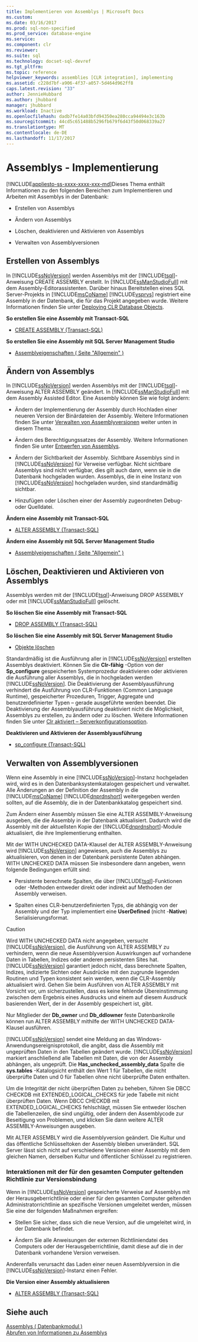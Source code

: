 ```yaml
---
title: Implementieren von Assemblys | Microsoft Docs
ms.custom: 
ms.date: 03/16/2017
ms.prod: sql-non-specified
ms.prod_service: database-engine
ms.service: 
ms.component: clr
ms.reviewer: 
ms.suite: sql
ms.technology: docset-sql-devref
ms.tgt_pltfrm: 
ms.topic: reference
helpviewer_keywords: assemblies [CLR integration], implementing
ms.assetid: c228d7bf-a906-4f37-a057-5d464d962ff8
caps.latest.revision: "33"
author: JennieHubbard
ms.author: jhubbard
manager: jhubbard
ms.workload: Inactive
ms.openlocfilehash: dadb7fe14a03bfd94350ea280cca94494e3c163b
ms.sourcegitcommit: 44cd5c651488b5296fb679f6d43f50d068339a27
ms.translationtype: MT
ms.contentlocale: de-DE
ms.lasthandoff: 11/17/2017
---
```

# <a name="assemblies---implementing"></a>Assemblys - Implementierung
[!INCLUDE[appliesto-ss-xxxx-xxxx-xxx-md](../../includes/appliesto-ss-xxxx-xxxx-xxx-md.md)]Dieses Thema enthält Informationen zu den folgenden Bereichen zum Implementieren und Arbeiten mit Assemblys in der Datenbank:  
  
-   Erstellen von Assemblys  
  
-   Ändern von Assemblys  
  
-   Löschen, deaktivieren und Aktivieren von Assemblys  
  
-   Verwalten von Assemblyversionen  
  
## <a name="creating-assemblies"></a>Erstellen von Assemblys  
 In [!INCLUDE[ssNoVersion](../../includes/ssnoversion-md.md)] werden Assemblys mit der [!INCLUDE[tsql](../../includes/tsql-md.md)]-Anweisung CREATE ASSEMBLY erstellt. In [!INCLUDE[ssManStudioFull](../../includes/ssmanstudiofull-md.md)] mit dem Assembly-Editorassistenten. Darüber hinaus Bereitstellen eines SQL Server-Projekts in [!INCLUDE[msCoName](../../includes/msconame-md.md)] [!INCLUDE[vsprvs](../../includes/vsprvs-md.md)] registriert eine Assembly in der Datenbank, die für das Projekt angegeben wurde. Weitere Informationen finden Sie unter [Deploying CLR Database Objects](../../relational-databases/clr-integration/deploying-clr-database-objects.md).  
  
 **So erstellen Sie eine Assembly mit Transact-SQL**  
  
-   [CREATE ASSEMBLY &#40;Transact-SQL&#41;](../../t-sql/statements/create-assembly-transact-sql.md)  
  
 **So erstellen Sie eine Assembly mit SQL Server Management Studio**  
  
-   [Assemblyeigenschaften &#40; Seite "Allgemein" &#41;](../../relational-databases/clr-integration/assemblies-properties.md)  
  
## <a name="modifying-assemblies"></a>Ändern von Assemblys  
 In [!INCLUDE[ssNoVersion](../../includes/ssnoversion-md.md)] werden Assemblys mit der [!INCLUDE[tsql](../../includes/tsql-md.md)]-Anweisung ALTER ASSEMBLY geändert. In [!INCLUDE[ssManStudioFull](../../includes/ssmanstudiofull-md.md)] mit dem Assembly Assisted Editor. Eine Assembly können Sie wie folgt ändern:  
  
-   Ändern der Implementierung der Assembly durch Hochladen einer neueren Version der Binärdateien der Assembly. Weitere Informationen finden Sie unter [Verwalten von Assemblyversionen](#_managing) weiter unten in diesem Thema.  
  
-   Ändern des Berechtigungssatzes der Assembly. Weitere Informationen finden Sie unter [Entwerfen von Assemblys](../../relational-databases/clr-integration/assemblies-designing.md).  
  
-   Ändern der Sichtbarkeit der Assembly. Sichtbare Assemblys sind in [!INCLUDE[ssNoVersion](../../includes/ssnoversion-md.md)] für Verweise verfügbar. Nicht sichtbare Assemblys sind nicht verfügbar, dies gilt auch dann, wenn sie in die Datenbank hochgeladen wurden. Assemblys, die in eine Instanz von [!INCLUDE[ssNoVersion](../../includes/ssnoversion-md.md)] hochgeladen wurden, sind standardmäßig sichtbar.  
  
-   Hinzufügen oder Löschen einer der Assembly zugeordneten Debug- oder Quelldatei.  
  
 **Ändern eine Assembly mit Transact-SQL**  
  
-   [ALTER ASSEMBLY &#40;Transact-SQL&#41;](../../t-sql/statements/alter-assembly-transact-sql.md)  
  
 **Ändern eine Assembly mit SQL Server Management Studio**  
  
-   [Assemblyeigenschaften &#40; Seite "Allgemein" &#41;](../../relational-databases/clr-integration/assemblies-properties.md)  
  
## <a name="dropping-disabling-and-enabling-assemblies"></a>Löschen, Deaktivieren und Aktivieren von Assemblys  
 Assemblys werden mit der [!INCLUDE[tsql](../../includes/tsql-md.md)]-Anweisung DROP ASSEMBLY oder mit [!INCLUDE[ssManStudioFull](../../includes/ssmanstudiofull-md.md)] gelöscht.  
  
 **So löschen Sie eine Assembly mit Transact-SQL**  
  
-   [DROP ASSEMBLY &#40;Transact-SQL&#41;](../../t-sql/statements/drop-assembly-transact-sql.md)  
  
 **So löschen Sie eine Assembly mit SQL Server Management Studio**  
  
-   [Objekte löschen](http://msdn.microsoft.com/library/49541441-179c-40d3-ba0c-01bcae545984)  
  
 Standardmäßig ist die Ausführung aller in [!INCLUDE[ssNoVersion](../../includes/ssnoversion-md.md)] erstellten Assemblys deaktiviert. Können Sie die **Clr-fähig** -Option von der **Sp_configure** gespeicherten Systemprozedur deaktivieren oder aktivieren die Ausführung aller Assemblys, die in hochgeladen werden [!INCLUDE[ssNoVersion](../../includes/ssnoversion-md.md)]. Die Deaktivierung der Assemblyausführung verhindert die Ausführung von CLR-Funktionen (Common Language Runtime), gespeicherter Prozeduren, Trigger, Aggregate und benutzerdefinierter Typen – gerade ausgeführte werden beendet. Die Deaktivierung der Assemblyausführung deaktiviert nicht die Möglichkeit, Assemblys zu erstellen, zu ändern oder zu löschen. Weitere Informationen finden Sie unter [Clr aktiviert – Serverkonfigurationsoption](../../database-engine/configure-windows/clr-enabled-server-configuration-option.md).  
  
 **Deaktivieren und Aktivieren der Assemblyausführung**  
  
-   [sp_configure &#40;Transact-SQL&#41;](../../relational-databases/system-stored-procedures/sp-configure-transact-sql.md)  
  
##  <a name="_managing"></a>Verwalten von Assemblyversionen  
 Wenn eine Assembly in eine [!INCLUDE[ssNoVersion](../../includes/ssnoversion-md.md)]-Instanz hochgeladen wird, wird es in den Datenbanksystemkatalogen gespeichert und verwaltet. Alle Änderungen an der Definition der Assembly in die [!INCLUDE[msCoName](../../includes/msconame-md.md)] [!INCLUDE[dnprdnshort](../../includes/dnprdnshort-md.md)] weitergegeben werden sollten, auf die Assembly, die in der Datenbankkatalog gespeichert sind.  
  
 Zum Ändern einer Assembly müssen Sie eine ALTER ASSEMBLY-Anweisung ausgeben, die die Assembly in der Datenbank aktualisiert. Dadurch wird die Assembly mit der aktuellsten Kopie der [!INCLUDE[dnprdnshort](../../includes/dnprdnshort-md.md)]-Module aktualisiert, die ihre Implementierung enthalten.  
  
 Mit der WITH UNCHECKED DATA-Klausel der ALTER ASSEMBLY-Anweisung wird [!INCLUDE[ssNoVersion](../../includes/ssnoversion-md.md)] angewiesen, auch die Assemblys zu aktualisieren, von denen in der Datenbank persistente Daten abhängen. WITH UNCHECKED DATA müssen Sie insbesondere dann angeben, wenn folgende Bedingungen erfüllt sind:  
  
-   Persistente berechnete Spalten, die über [!INCLUDE[tsql](../../includes/tsql-md.md)]-Funktionen oder -Methoden entweder direkt oder indirekt auf Methoden der Assembly verweisen.  
  
-   Spalten eines CLR-benutzerdefinierten Typs, die abhängig von der Assembly und der Typ implementiert eine **UserDefined** (nicht -**Native**) Serialisierungsformat.  
  
> [!CAUTION]  
>  Wird WITH UNCHECKED DATA nicht angegeben, versucht [!INCLUDE[ssNoVersion](../../includes/ssnoversion-md.md)], die Ausführung von ALTER ASSEMBLY zu verhindern, wenn die neue Assemblyversion Auswirkungen auf vorhandene Daten in Tabellen, Indizes oder anderen persistenten Sites hat. [!INCLUDE[ssNoVersion](../../includes/ssnoversion-md.md)] garantiert jedoch nicht, dass berechnete Spalten, Indizes, indizierte Sichten oder Ausdrücke mit den zugrunde liegenden Routinen und Typen konsistent sein werden, wenn die CLR-Assembly aktualisiert wird. Gehen Sie beim Ausführen von ALTER ASSEMBLY mit Vorsicht vor, um sicherzustellen, dass es keine fehlende Übereinstimmung zwischen dem Ergebnis eines Ausdrucks und einem auf diesem Ausdruck basierenden Wert, der in der Assembly gespeichert ist, gibt.  
  
 Nur Mitglieder der **Db_owner** und **Db_ddlowner** feste Datenbankrolle können run ALTER ASSEMBLY mithilfe der WITH UNCHECKED DATA-Klausel ausführen.  
  
 [!INCLUDE[ssNoVersion](../../includes/ssnoversion-md.md)] sendet eine Meldung an das Windows-Anwendungsereignisprotokoll, die angibt, dass die Assembly mit ungeprüften Daten in den Tabellen geändert wurde. [!INCLUDE[ssNoVersion](../../includes/ssnoversion-md.md)] markiert anschließend alle Tabellen mit Daten, die von der Assembly abhängen, als ungeprüft. Die **Has_unchecked_assembly_data** Spalte die **sys.tables** -Katalogsicht enthält den Wert 1 für Tabellen, die nicht überprüfte Daten und 0 für Tabellen ohne nicht überprüfte Daten enthalten.  
  
 Um die Integrität der nicht überprüften Daten zu beheben, führen Sie DBCC CHECKDB mit EXTENDED_LOGICAL_CHECKS für jede Tabelle mit nicht überprüften Daten. Wenn DBCC CHECKDB mit EXTENDED_LOGICAL_CHECKS fehlschlägt, müssen Sie entweder löschen die Tabellenzeilen, die sind ungültig, oder ändern den Assemblycode zur Beseitigung von Problemen, und klicken Sie dann weitere ALTER ASSEMBLY-Anweisungen ausgeben.  
  
 Mit ALTER ASSEMBLY wird die Assemblyversion geändert. Die Kultur und das öffentliche Schlüsseltoken der Assembly bleiben unverändert. SQL Server lässt sich nicht auf verschiedene Versionen einer Assembly mit dem gleichen Namen, derselben Kultur und öffentlicher Schlüssel zu registrieren.  
  
### <a name="interactions-with-computer-wide-policy-for-version-binding"></a>Interaktionen mit der für den gesamten Computer geltenden Richtlinie zur Versionsbindung  
 Wenn in [!INCLUDE[ssNoVersion](../../includes/ssnoversion-md.md)] gespeicherte Verweise auf Assemblys mit der Herausgeberrichtlinie oder einer für den gesamten Computer geltenden Administratorrichtlinie an spezifische Versionen umgeleitet werden, müssen Sie eine der folgenden Maßnahmen ergreifen:  
  
-   Stellen Sie sicher, dass sich die neue Version, auf die umgeleitet wird, in der Datenbank befindet.  
  
-   Ändern Sie alle Anweisungen der externen Richtliniendatei des Computers oder der Herausgeberrichtlinie, damit diese auf die in der Datenbank vorhandene Version verweisen.  
  
 Anderenfalls verursacht das Laden einer neuen Assemblyversion in die [!INCLUDE[ssNoVersion](../../includes/ssnoversion-md.md)]-Instanz einen Fehler.  
  
 **Die Version einer Assembly aktualisieren**  
  
-   [ALTER ASSEMBLY &#40;Transact-SQL&#41;](../../t-sql/statements/alter-assembly-transact-sql.md)  
  
## <a name="see-also"></a>Siehe auch  
 [Assemblys &#40; Datenbankmodul &#41;](../../relational-databases/clr-integration/assemblies-database-engine.md)   
 [Abrufen von Informationen zu Assemblys](../../relational-databases/clr-integration/assemblies-getting-information.md)  
  
  
